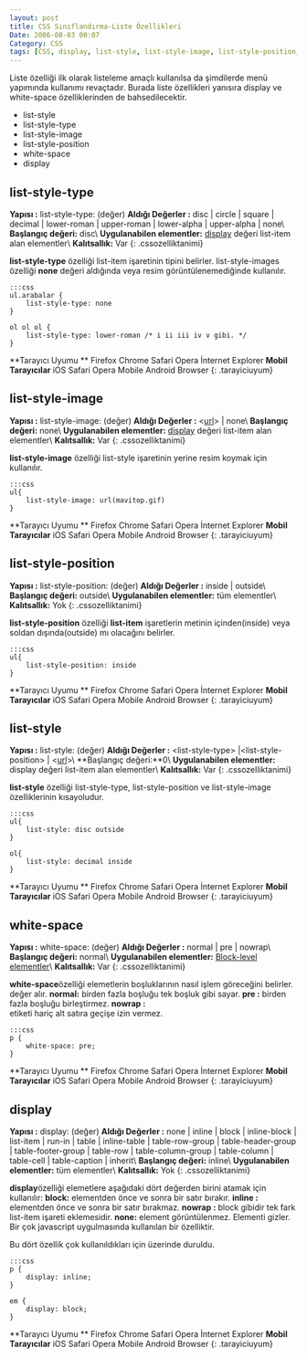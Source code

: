 ```yaml
---
layout: post
title: CSS Sınıflandırma-Liste Özellikleri
Date: 2006-08-03 00:07
Category: CSS
tags: [CSS, display, list-style, list-style-image, list-style-position, list-style-type, white-space]
---
```


Liste özelliği ilk olarak listeleme amaçlı kullanılsa da şimdilerde menü
yapımında kullanımı revaçtadır. Burada liste özellikleri yanısıra
display ve white-space özelliklerinden de bahsedilecektir.

-   list-style
-   list-style-type
-   list-style-image
-   list-style-position
-   white-space
-   display

## list-style-type

**Yapısı :** list-style-type: (değer)
**Aldığı Değerler :** disc | circle | square | decimal | lower-roman | upper-roman | lower-alpha | upper-alpha | none\\
**Başlangıç değeri:** disc\\
**Uygulanabilen elementler:** [display][] değeri list-item alan elementler\\
**Kalıtsallık:** Var
{: .cssozelliktanimi}

**list-style-type** özelliği list-item işaretinin tipini belirler.
list-style-images özelliği **none** değeri aldığında veya resim
görüntülenemediğinde kullanılır.

	:::css
	ul.arabalar {
		list-style-type: none
	}

	ol ol ol {
		list-style-type: lower-roman /* i ii iii iv v gibi. */
	}


**Tarayıcı Uyumu **
Firefox
Chrome
Safari
Opera
İnternet Explorer
**Mobil Tarayıcılar**
iOS Safari
Opera Mobile
Android Browser
{: .tarayiciuyum}

## list-style-image

**Yapısı :** list-style-image: (değer)
**Aldığı Değerler :** <[url][]> | none\\
**Başlangıç değeri:** none\\
**Uygulanabilen elementler:** [display][] değeri list-item alan elementler\\
**Kalıtsallık:** Var
{: .cssozelliktanimi}

**list-style-image** özelliği list-style işaretinin yerine resim koymak
için kullanılır.

	:::css
	ul{
		list-style-image: url(mavitop.gif)
	}

**Tarayıcı Uyumu **
Firefox
Chrome
Safari
Opera
İnternet Explorer
**Mobil Tarayıcılar**
iOS Safari
Opera Mobile
Android Browser
{: .tarayiciuyum}

## list-style-position

**Yapısı :** list-style-position: (değer)
**Aldığı Değerler :** inside | outside\\
**Başlangıç değeri:** outside\\
**Uygulanabilen elementler:** tüm elementler\\
**Kalıtsallık:** Yok
{: .cssozelliktanimi}

**list-style-position** özelliği **list-item** işaretlerin metinin
içinden(inside) veya soldan dışında(outside) mı olacağını belirler.

	:::css
	ul{
		list-style-position: inside
	}


**Tarayıcı Uyumu **
Firefox
Chrome
Safari
Opera
İnternet Explorer
**Mobil Tarayıcılar**
iOS Safari
Opera Mobile
Android Browser
{: .tarayiciuyum}


## list-style

**Yapısı :** list-style: (değer)
**Aldığı Değerler :** <list-style-type\> |<list-style-position\> | <[url][]>\\
**Başlangıç değeri:**0\\
**Uygulanabilen elementler:** display değeri list-item alan elementler\\
**Kalıtsallık:** Var
{: .cssozelliktanimi}

**list-style** özelliği list-style-type, list-style-position ve
list-style-image özelliklerinin kısayoludur.

	:::css
	ul{
		list-style: disc outside
	}

	ol{
		list-style: decimal inside
	}

**Tarayıcı Uyumu **
Firefox
Chrome
Safari
Opera
İnternet Explorer
**Mobil Tarayıcılar**
iOS Safari
Opera Mobile
Android Browser
{: .tarayiciuyum}

## white-space

**Yapısı :** white-space: (değer)
**Aldığı Değerler :** normal | pre | nowrap\\
**Başlangıç değeri:** normal\\
**Uygulanabilen elementler:** [Block-level elementler][]\\
**Kalıtsallık:** Var
{: .cssozelliktanimi}

**white-space**özelliği elemetlerin boşluklarının nasıl işlem göreceğini
belirler. değer alır. **normal:** birden fazla boşluğu tek boşluk gibi
sayar. **pre :** birden fazla boşluğu birleştirmez. **nowrap :** <br>
etiketi hariç alt satıra geçişe izin vermez.

	:::css
	p {
		white-space: pre;
	}

**Tarayıcı Uyumu **
Firefox
Chrome
Safari
Opera
İnternet Explorer
**Mobil Tarayıcılar**
iOS Safari
Opera Mobile
Android Browser
{: .tarayiciuyum}

## display

**Yapısı :** display: (değer)
**Aldığı Değerler :** none | inline | block | inline-block | list-item | run-in | table | inline-table | table-row-group | table-header-group | table-footer-group | table-row |
table-column-group | table-column | table-cell | table-caption | inherit\\
**Başlangıç değeri:** inline\\
**Uygulanabilen elementler:** tüm elementler\\
**Kalıtsallık:** Yok
{: .cssozelliktanimi}

**display**özelliği elemetlere aşağıdaki dört değerden birini atamak
için kullanılır: **block:** elementden önce ve sonra bir satır bırakır.
**inline :** elementden önce ve sonra bir satır bırakmaz. **nowrap :**
block gibidir tek fark list-item işareti eklemesidir.
**none:** element görüntülenmez. Elementi gizler. Bir çok javascript
uygulmasında kullanılan bir özelliktir.

Bu dört özellik çok kullanıldıkları için üzerinde duruldu.

	:::css
	p {
		display: inline;
	}

	em {
		display: block;
	}

**Tarayıcı Uyumu **
Firefox
Chrome
Safari
Opera
İnternet Explorer
**Mobil Tarayıcılar**
iOS Safari
Opera Mobile
Android Browser
{: .tarayiciuyum}

  [display]: #
  [url]: http://fatihhayrioglu.com/?p=95
  [Block-level elementler]: http://fatihhayrioglu.com/?p=13
